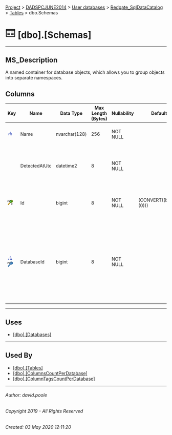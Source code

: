 #### 

[Project](../../../../readme.md) > [DADSPCJUNE2014](../../../readme.md) > [User databases](../../readme.md) > [Redgate_SqlDataCatalog](../readme.md) > [Tables](Tables.md) > dbo.Schemas

# ![Tables](../../../../Images/Table32.png) [dbo].[Schemas]

---

## <a name="#description"></a>MS_Description

A named container for database objects, which allows you to group objects into separate namespaces.

## <a name="#columns"></a>Columns

| Key | Name | Data Type | Max Length (Bytes) | Nullability | Default | Description |
|---|---|---|---|---|---|---|
| [![Indexes IX_Schemas_DatabaseId_Name](../../../../Images/Index.png)](#indexes) | Name | nvarchar(128) | 256 | NOT NULL |  | _The name of the schema within the database_ |
|  | DetectedAtUtc | datetime2 | 8 | NOT NULL |  | _The timestamp for when a scan activity identified the information to generate the record_ |
| [![Cluster Primary Key PK_Schemas: Id](../../../../Images/pkcluster.png)](#indexes) | Id | bigint | 8 | NOT NULL | (CONVERT([bigint],(0))) | _The clustered primary key that uniquely identifies the dbo.Schemas record._ |
| [![Indexes IX_Schemas_DatabaseId_Name](../../../../Images/Index.png)](#indexes)[![Foreign Keys FK_Schemas_Databases_DatabaseId: [dbo].[Databases].DatabaseId](../../../../Images/fk.png)](#foreignkeys) | DatabaseId | bigint | 8 | NOT NULL |  | _Join to Id column in the dbo.Databases table.  This holds a list of databases detected within each DB Server instance registered within the catalog as held in dbo.Instances_ |


---

## <a name="#uses"></a>Uses

* [[dbo].[Databases]](Databases.md)


---

## <a name="#usedby"></a>Used By

* [[dbo].[Tables]](Tables_0000.md)
* [[dbo].[ColumnsCountPerDatabase]](../Views/ColumnsCountPerDatabase.md)
* [[dbo].[ColumnTagsCountPerDatabase]](../Views/ColumnTagsCountPerDatabase.md)


---

###### Author:  david.poole

###### Copyright 2019 - All Rights Reserved

###### Created: 03 May 2020 12:11:20

